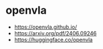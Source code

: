 # openvla

* https://openvla.github.io/
* https://arxiv.org/pdf/2406.09246
* https://huggingface.co/openvla